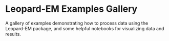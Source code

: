 # Leopard-EM Examples Gallery

A gallery of examples demonstrating how to process data using the Leopard-EM package, and some helpful notebooks for visualizing data and results.